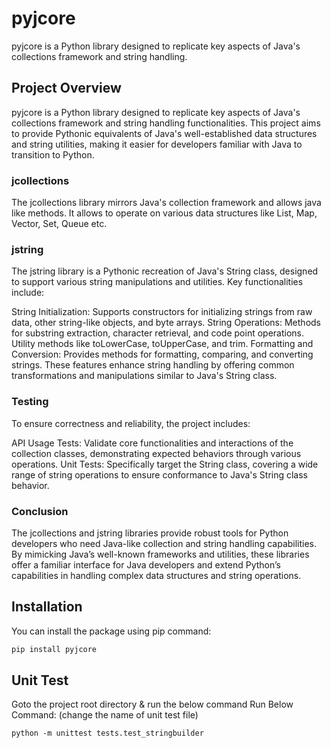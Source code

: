 # pyjcore
pyjcore is a Python library designed to replicate key aspects of Java's collections framework and string handling.

## Project Overview
pyjcore is a Python library designed to replicate key aspects of Java's collections framework and string handling functionalities.
This project aims to provide Pythonic equivalents of Java's well-established data structures and string utilities, making it easier for developers familiar with Java to transition to Python.

### jcollections
The jcollections library mirrors Java's collection framework and allows java like methods.
It allows to operate on various data structures  like List, Map, Vector, Set, Queue etc.



### jstring
The jstring library is a Pythonic recreation of Java's String class, designed to support various string manipulations and utilities.
Key functionalities include:

String Initialization: Supports constructors for initializing strings from raw data, other string-like objects, and byte arrays.
String Operations:
Methods for substring extraction, character retrieval, and code point operations.
Utility methods like toLowerCase, toUpperCase, and trim.
Formatting and Conversion: Provides methods for formatting, comparing, and converting strings.
These features enhance string handling by offering common transformations and manipulations similar to Java's String class.

### Testing
To ensure correctness and reliability, the project includes:

API Usage Tests: Validate core functionalities and interactions of the collection classes, demonstrating expected behaviors through various operations.
Unit Tests: Specifically target the String class, covering a wide range of string operations to ensure conformance to Java's String class behavior.

### Conclusion
The jcollections and jstring libraries provide robust tools for Python developers who need Java-like collection and string handling capabilities. By mimicking Java’s well-known frameworks and utilities, these libraries offer a familiar interface for Java developers and extend Python’s capabilities in handling complex data structures and string operations.

## Installation

You can install the package using pip command:

```bash
pip install pyjcore
```

## Unit Test
Goto the project root directory & run the below command
Run Below Command: (change the name of unit test file)
```
python -m unittest tests.test_stringbuilder
```